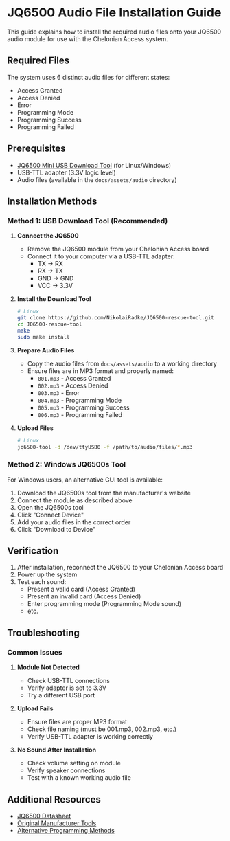# JQ6500 Audio File Installation Guide

This guide explains how to install the required audio files onto your JQ6500 audio module for use with the Chelonian Access system.

## Required Files

The system uses 6 distinct audio files for different states:
- Access Granted
- Access Denied
- Error
- Programming Mode
- Programming Success
- Programming Failed

## Prerequisites

- [JQ6500 Mini USB Download Tool](https://github.com/NikolaiRadke/JQ6500-rescue-tool) (for Linux/Windows)
- USB-TTL adapter (3.3V logic level)
- Audio files (available in the `docs/assets/audio` directory)

## Installation Methods

### Method 1: USB Download Tool (Recommended)

1. **Connect the JQ6500**
   - Remove the JQ6500 module from your Chelonian Access board
   - Connect it to your computer via a USB-TTL adapter:
     - TX → RX
     - RX → TX
     - GND → GND
     - VCC → 3.3V

2. **Install the Download Tool**
   ```bash
   # Linux
   git clone https://github.com/NikolaiRadke/JQ6500-rescue-tool.git
   cd JQ6500-rescue-tool
   make
   sudo make install
   ```

3. **Prepare Audio Files**
   - Copy the audio files from `docs/assets/audio` to a working directory
   - Ensure files are in MP3 format and properly named:
     - `001.mp3` - Access Granted
     - `002.mp3` - Access Denied
     - `003.mp3` - Error
     - `004.mp3` - Programming Mode
     - `005.mp3` - Programming Success
     - `006.mp3` - Programming Failed

4. **Upload Files**
   ```bash
   # Linux
   jq6500-tool -d /dev/ttyUSB0 -f /path/to/audio/files/*.mp3
   ```

### Method 2: Windows JQ6500s Tool

For Windows users, an alternative GUI tool is available:

1. Download the JQ6500s tool from the manufacturer's website
2. Connect the module as described above
3. Open the JQ6500s tool
4. Click "Connect Device"
5. Add your audio files in the correct order
6. Click "Download to Device"

## Verification

1. After installation, reconnect the JQ6500 to your Chelonian Access board
2. Power up the system
3. Test each sound:
   - Present a valid card (Access Granted)
   - Present an invalid card (Access Denied)
   - Enter programming mode (Programming Mode sound)
   - etc.

## Troubleshooting

### Common Issues

1. **Module Not Detected**
   - Check USB-TTL connections
   - Verify adapter is set to 3.3V
   - Try a different USB port

2. **Upload Fails**
   - Ensure files are proper MP3 format
   - Check file naming (must be 001.mp3, 002.mp3, etc.)
   - Verify USB-TTL adapter is working correctly

3. **No Sound After Installation**
   - Check volume setting on module
   - Verify speaker connections
   - Test with a known working audio file

## Additional Resources

- [JQ6500 Datasheet](link-to-datasheet)
- [Original Manufacturer Tools](link-to-tools)
- [Alternative Programming Methods](link-to-alternatives)
